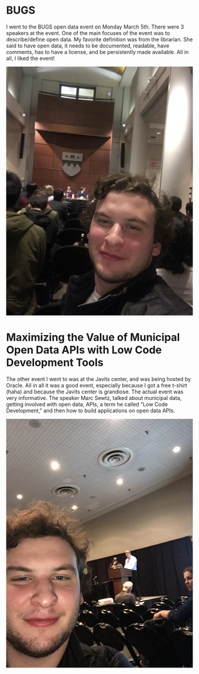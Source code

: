 # BUGS

I went to the BUGS open data event on Monday March 5th. There were 3 speakers at the event. One of the main focuses of the
event was to describe/define open data. My favorite definition was from the librarian. She said to have open data, it needs
to be documented, readable, have comments, has to have a license, and be persistently made available. All in all, I liked the event!

![ITS ME](../images/IMG_8872.jpeg)

# Maximizing the Value of Municipal Open Data APIs with Low Code Development Tools

The other event I went to was at the Javits center, and was being hosted by Oracle. All in all it was a good event, especially 
because I got a free t-shirt (haha) and because the Javits center is grandiose. The actual event was very informative. The speaker
Marc Sewtz, talked about municipal data, getting involved with open data, APIs, a term he called "Low Code Development," and 
then how to build applications on open data APIs.

![its me again trick](../images/IMG_8903.jpeg)
